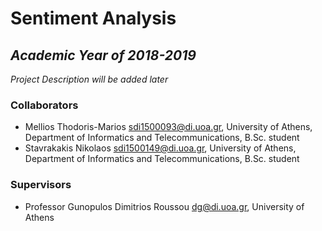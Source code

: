 # Sentiment Analysis

## _Academic Year of 2018-2019_

<i> Project Description will be added later </i>

### Collaborators

* Mellios Thodoris-Marios <sdi1500093@di.uoa.gr>, University of Athens, Department of Informatics and Telecommunications, B.Sc. student
* Stavrakakis Nikolaos <sdi1500149@di.uoa.gr>, University of Athens, Department of Informatics and Telecommunications, B.Sc. student

### Supervisors

* Professor Gunopulos Dimitrios Roussou <dg@di.uoa.gr>, University of Athens
